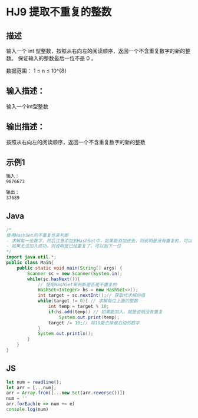 # HJ9 提取不重复的整数
## 描述
输入一个 int 型整数，按照从右向左的阅读顺序，返回一个不含重复数字的新的整数。
保证输入的整数最后一位不是 0 。

数据范围： 1 ≤ n ≤ 10^{8}
  
## 输入描述：
输入一个int型整数

## 输出描述：
按照从右向左的阅读顺序，返回一个不含重复数字的新的整数

## 示例1
```bash
输入：
9876673

输出：
37689
```
## Java

```java
/*
使用HashSet的不重复性来判断  
- 求解每一位数字，然后注意添加到HashSet中，如果能添加进去，则说明是没有重复的，可以输出答案
- 如果无法加入成功，则说明是已经重复了，可以到下一位
*/
import java.util.*;
public class Main{
    public static void main(String[] args) {
        Scanner sc = new Scanner(System.in);
        while(sc.hasNext()){
            // 使用HashSet来判断是否是不重复的
            HashSet<Integer> hs = new HashSet<>();
            int target = sc.nextInt();// 获取代求解的值
            while(target != 0){ // 求解每位上面的整数
                int temp = target % 10;
                if(hs.add(temp)) // 如果能加入，就是说明没有重复
                    System.out.print(temp);
                target /= 10;// 除10能去掉最右边的数字
            }
            System.out.println();
        }
    }
}
```
## JS
```js
let num = readline();
let arr = [...num];
arr = Array.from([...new Set(arr.reverse())])
num = ''
arr.forEach(e => num += e)
console.log(num)
```